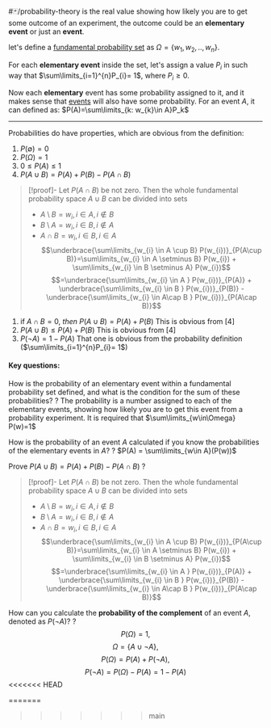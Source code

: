 #🃏/probability-theory 
is the real value showing how likely you are to get some outcome of an experiment, the outcome could be an **elementary event** or just an **event**.

let's define a [fundamental probability set](Теория%20вероятностей/elementary%20event,%20fundamental%20probability%20set%20and%20an%20event.md) as $\Omega = \{w_{1}, w_{2}, .., w_{n}\}$.

For each **elementary event** inside the set, let's assign a value $P_i$ in such way that $\sum\limits_{i=1}^{n}P_{i}= 1$, where $P_{i} \geq 0$.

Now each **elementary** event has some probability assigned to it, and it makes sense that [events](Теория%20вероятностей/elementary%20event,%20fundamental%20probability%20set%20and%20an%20event.md#^f9d291) will also have some probability. For an event $A$, it can defined as:
$P(A)=\sum\limits_{k: w_{k}\in A}P_k$

---
Probabilities do have properties, which are obvious from the definition:
1) $P(\emptyset) = 0$
2) $P(\Omega) = 1$
3) $0\leq P(A) \leq1$
4)  $P(A\cup B) = P(A) + P(B) - P(A \cap B)$
>[!proof]-
>Let $P(A \cap B)$ be not zero.
>Then the whole fundamental probability space $A\cup B$ can be divided into sets
>- $A \setminus B = {w_{i},i\in A, i\not\in B }$   
>- $B \setminus A = {w_{i},i\in B, i\not\in A }$
>- $A \cap B = {w_{i},i\in B, i\in A }$
>  $$\underbrace{\sum\limits_{w_{i} \in A \cup B} P(w_{i})}_{P(A\cup B)}=\sum\limits_{w_{i} \in A \setminus B} P(w_{i}) + \sum\limits_{w_{i} \in B \setminus A} P(w_{i})$$
>  $$=\underbrace{\sum\limits_{w_{i} \in A } P(w_{i})}_{P(A)} + \underbrace{\sum\limits_{w_{i} \in B } P(w_{i})}_{P(B)} - \underbrace{\sum\limits_{w_{i} \in A\cap B } P(w_{i})}_{P(A\cap B)}$$

1) if $A\cap B =0,\ then\ P(A \cup B) = P(A) + P(B)$
   This is obvious from [4]
6) $P(A \cup B) \leq P(A) + P(B)$
   This is obvious from [4]
7) $P(\neg{A}) = 1 - P(A)$
   That one is obvious from the probability definition ($\sum\limits_{i=1}^{n}P_{i}= 1$)

#### Key questions:
How is the probability of an elementary event within a fundamental probability set defined, and what is the condition for the sum of these probabilities?
?
The probability is a number assigned to each of the elementary events, showing how likely you are to get this event from a probability experiment. It is required that $\sum\limits_{w\in\Omega} P(w)=1$
<!--SR:!2025-02-12,4,278-->


How is the probability of an event $A$ calculated if you know the probabilities of the elementary events in $A$?
?
$P(A) = \sum\limits_{w\in A}(P(w))$
<!--SR:!2025-02-12,4,278-->


Prove $P(A\cup B) = P(A) + P(B) - P(A \cap B)$
?
>[!proof]-
>Let $P(A \cap B)$ be not zero.
>Then the whole fundamental probability space $A\cup B$ can be divided into sets
>- $A \setminus B = {w_{i},i\in A, i\not\in B }$
>- $B \setminus A = {w_{i},i\in B, i\not\in A }$
>- $A \cap B = {w_{i},i\in B, i\in A }$
>  $$\underbrace{\sum\limits_{w_{i} \in A \cup B} P(w_{i})}_{P(A\cup B)}=\sum\limits_{w_{i} \in A \setminus B} P(w_{i}) + \sum\limits_{w_{i} \in B \setminus A} P(w_{i})$$
>  $$=\underbrace{\sum\limits_{w_{i} \in A } P(w_{i})}_{P(A)} + \underbrace{\sum\limits_{w_{i} \in B } P(w_{i})}_{P(B)} - \underbrace{\sum\limits_{w_{i} \in A\cap B } P(w_{i})}_{P(A\cap B)}$$
<!--SR:!2025-02-12,4,278-->



How can you calculate the **probability of the complement** of an event $A$, denoted as $P(\neg{A})$?
?
$$P(\Omega) = 1,$$
$$\Omega = \{A\cup\neg{A}\},$$
$$P(\Omega)=P(A)+P(\neg{A}),$$
$$P(\neg{A})= P(\Omega)- P(A) = 1 - P(A)$$
<<<<<<< HEAD
<!--SR:!2025-08-31,218,330-->
=======

>>>>>>> main

